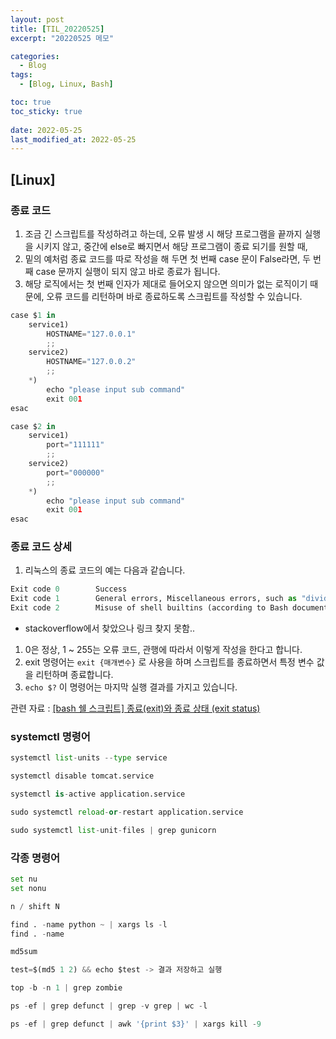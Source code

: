 ```yaml
---
layout: post
title: [TIL_20220525]
excerpt: "20220525 메모"

categories:
  - Blog
tags:
  - [Blog, Linux, Bash]

toc: true
toc_sticky: true
 
date: 2022-05-25
last_modified_at: 2022-05-25
---
```


## [Linux]

### 종료 코드

1. 조금 긴 스크립트를 작성하려고 하는데, 오류 발생 시 해당 프로그램을 끝까지 실행을 시키지 않고, 중간에 else로 빠지면서 해당 프로그램이 종료 되기를 원할 때, 
2. 밑의 예처럼 종료 코드를 따로 작성을 해 두면 첫 번째 case 문이 False라면, 두 번째 case 문까지 실행이 되지 않고 바로 종료가 됩니다. 
3. 해당 로직에서는 첫 번째 인자가 제대로 들어오지 않으면 의미가 없는 로직이기 때문에, 오류 코드를 리턴하며 바로 종료하도록 스크립트를 작성할 수 있습니다.

```python
case $1 in
	service1)
		HOSTNAME="127.0.0.1"
		;;
	service2)
		HOSTNAME="127.0.0.2"
		;;
	*)
		echo "please input sub command"
		exit 001
esac

case $2 in
	service1)
		port="111111"
		;;
	service2)
		port="000000"
		;;
	*)
		echo "please input sub command"
		exit 001
esac
```

### 종료 코드 상세

1. 리눅스의 종료 코드의 예는 다음과 같습니다.

```python
Exit code 0        Success
Exit code 1        General errors, Miscellaneous errors, such as "divide by zero" and other impermissible operations
Exit code 2        Misuse of shell builtins (according to Bash documentation)        Example: empty_function() {}
```

- stackoverflow에서 찾았으나 링크 찾지 못함..
1. 0은 정상, 1 ~ 255는 오류 코드, 관행에 따라서 이렇게 작성을 한다고 합니다.
2. exit 명령어는 `exit {매개변수}` 로 사용을 하며 스크립트를 종료하면서 특정 변수 값을 리턴하며 종료합니다.
3. `echo $?` 이 명령어는 마지막 실행 결과를 가지고 있습니다.

관련 자료 : [[bash 쉘 스크립트] 종료(exit)와 종료 상태 (exit status)](https://gracefulprograming.tistory.com/70)

### systemctl 명령어

```python
systemctl list-units --type service
```

```python
systemctl disable tomcat.service
```

```python
systemctl is-active application.service
```

```python
sudo systemctl reload-or-restart application.service
```

```python
sudo systemctl list-unit-files | grep gunicorn
```

### 각종 명령어

```python
set nu 
set nonu

n / shift N

find . -name python ~ | xargs ls -l
find . -name 

md5sum

test=$(md5 1 2) && echo $test -> 결과 저장하고 실행

top -b -n 1 | grep zombie

ps -ef | grep defunct | grep -v grep | wc -l

ps -ef | grep defunct | awk '{print $3}' | xargs kill -9
```
